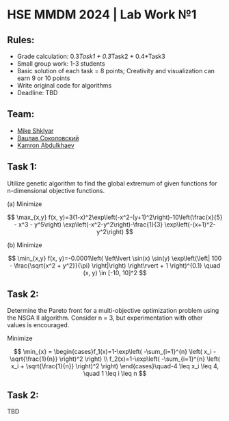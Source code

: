# HSE MMDM 2024 | Lab Work №1

## Rules:
- Grade calculation: 0.3*Task1 + 0.3*Task2 + 0.4*Task3
- Small group work: 1-3 students
- Basic solution of each task = 8 points; Creativity and visualization can earn 9 or 10 points
- Write original code for algorithms
- Deadline: TBD
## Team:
- [Mike Shklyar](https://t.me/MC_Mikel)
- [Вацлав Соколовский](https://t.me/RinokuS)
- [Kamron Abdulkhaev](https://t.me/kamran_uz)

## Task 1:
Utilize genetic algorithm to find the global extremum of given functions for n-dimensional objective functions.


(a) Minimize

$$
\max_{x,y} f(x, y)=3(1-x)^2\exp\left(-x^2-(y+1)^2\right)-10\left(\frac{x}{5} - x^3 - y^5\right)
\exp\left(-x^2-y^2\right)-\frac{1}{3} \exp\left(-(x+1)^2-y^2\right)
$$

(b) Minimize

$$
\min_{x,y} f(x, y)=-0.0001\left(
    \left\lvert
        \sin(x)
        \sin(y)
        \exp\left(\left|
            100 - \frac{\sqrt{x^2 + y^2}}{\pi}
            \right|\right)
    \right\rvert
    +
    1
\right)^{0.1}
\quad
(x, y) \in [-10, 10]^2
$$

## Task 2:
Determine the Pareto front for a multi-objective optimization problem using the NSGA II algorithm. Consider n = 3, but experimentation with other values is encouraged.

Minimize 

$$
\min_{x} = \begin{cases}f_1(x)=1-\exp\left(    -\sum_{i=1}^{n}        \left(            x_i - \sqrt{\frac{1}{n}}        \right)^2    \right) \\ f_2(x)=1-\exp\left(    -\sum_{i=1}^{n}        \left(            x_i + \sqrt{\frac{1}{n}}        \right)^2    \right)
\end{cases}\quad-4 \leq x_i \leq 4, \quad 1 \leq i \leq n
$$

## Task 2:
TBD
